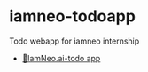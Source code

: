 # iamneo-todoapp
Todo webapp for iamneo internship
- [🚀IamNeo.ai-todo app](https://iamneo-todoapp.netlify.app/)
